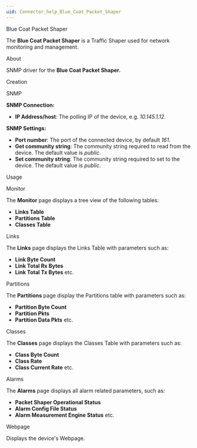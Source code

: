 ```yaml
---
uid: Connector_help_Blue_Coat_Packet_Shaper
---
```


Blue Coat Packet Shaper

The **Blue Coat Packet Shaper** is a Traffic Shaper used for network monitoring and management.

About

SNMP driver for the **Blue Coat Packet Shaper.**

Creation

SNMP

**SNMP Connection:**

- **IP Address/host**: The polling IP of the device, e.g. *10.145.1.12*.

**SNMP Settings:**

- **Port number**: The port of the connected device, by default *161*.
- **Get community string**: The community string required to read from the device. The default value is *public*.
- **Set community string**: The community string required to set to the device. The default value is *public*.

Usage

Monitor

The **Monitor** page displays a tree view of the following tables:

- **Links Table**
- **Partitions Table**
- **Classes Table**

Links

The **Links** page displays the Links Table with parameters such as:

- **Link Byte Count**
- **Link Total Rx Bytes**
- **Link Total Tx Bytes** etc.

Partitions

The **Partitions** page display the Partitions table with parameters such as:

- **Partition Byte Count**
- **Partition Pkts**
- **Partition Data Pkts** etc.

Classes

The **Classes** page displays the Classes Table with parameters such as:

- **Class Byte Count**
- **Class Rate**
- **Class Current Rate** etc.

Alarms

The **Alarms** page displays all alarm related parameters, such as:

- **Packet Shaper Operational Status**
- **Alarm Config File Status**
- **Alarm Measurement Engine Status** etc.

Webpage

Displays the device's Webpage.
